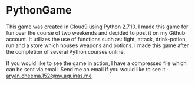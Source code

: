 # PythonGame
This game was created in Cloud9 using Python 2.7.10. I made this game for fun over the course of two weekends and decided to post it on my Github account. It utilizes the use of functions such as: fight, attack, drink-potion, run and a store which houses weapons and potions. I made this game after the completion of several Python courses online.

If you would like to see the game in action, I have a compressed file which can be sent via email. Send me an email if you would like to see it - aryan.cheema.152@my.aquinas.me
